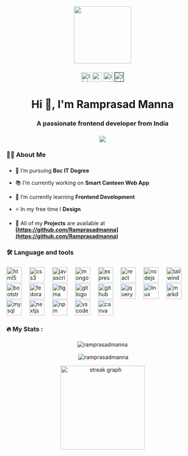   
  <div align="center">
    <img height="150"
      src="https://camo.githubusercontent.com/62da68eb62b1e5f175f7d1f0191dd89a653d7908feb22d37d4a0ab07365d6791/68747470733a2f2f6d656469612e67697068792e636f6d2f6d656469612f4d3967624264396e6244724f5475314d71782f67697068792e676966" />
  </div>

  ###

  <div align="center">
    <a href="https://www.linkedin.com/in/ramprasadmanna/">
    <img
      src="https://img.shields.io/static/v1?message=LinkedIn&logo=linkedin&label=&color=0077B5&logoColor=white&labelColor=&style=for-the-badge"
      height="25" alt="linkedin logo" /></a>
    <a href="https://www.youtube.com/@creativemindashish3251">
    <img
      src="https://img.shields.io/static/v1?message=Youtube&logo=youtube&label=&color=FF0000&logoColor=white&labelColor=&style=for-the-badge"
      height="25" alt="youtube logo" /></a>
    <a href="https://www.instagram.com/ramprasad.manna_/">
    <img
      src="https://img.shields.io/static/v1?message=Instagram&logo=instagram&label=&color=E4405F&logoColor=white&labelColor=&style=for-the-badge"
      height="25" alt="instagram logo" /></a>
    <a href="">
    <img
      src="https://img.shields.io/static/v1?message=Linktree&logo=linktree&label=&color=1de9b6&logoColor=white&labelColor=&style=for-the-badge"
      height="25" alt="linktree logo" /></a>
  </div>

  ###
  
<div>
  <h1 align="center">Hi 👋, I'm Ramprasad Manna</h1>
  <h3 align="center">A passionate frontend developer from India</h3>
</div>

  ###

  <div align="center">
    <img src="https://visitor-badge.laobi.icu/badge?page_id=Ramprasadmanna.Ramprasadmanna&" />
  </div>

  ###

  <h3 align="left">👩‍💻 About Me</h3>

  ###

  - 🔭 I’m pursuing **Bsc IT Degree**
  - 📚 I’m currently working on **Smart Canteen Web App**

  - 🌱 I’m currently learning **Frontend Development**

  - ⚡ In my free time I **Design**

  - 💽 All of my **Projects** are available at **[https://github.com/Ramprasadmanna](https://github.com/Ramprasadmanna)**

  ###

  <h3 align="left">🛠 Language and tools</h3>

  ###

  <div align="left">
    <img src="https://cdn.jsdelivr.net/gh/devicons/devicon/icons/html5/html5-original.svg" height="40"
      alt="html5 logo" />
    <img width="12" />
    <img src="https://cdn.jsdelivr.net/gh/devicons/devicon/icons/css3/css3-original.svg" height="40" alt="css3 logo" />
    <img width="12" />
    <img src="https://cdn.jsdelivr.net/gh/devicons/devicon/icons/javascript/javascript-original.svg" height="40"
      alt="javascript logo" />
    <img width="12" />
    <img src="https://cdn.jsdelivr.net/gh/devicons/devicon/icons/mongodb/mongodb-original.svg" height="40"
      alt="mongodb logo" />
    <img width="12" />
    <img src="https://cdn.jsdelivr.net/gh/devicons/devicon/icons/express/express-original.svg" height="40"
      alt="express logo" />
    <img width="12" />
    <img src="https://cdn.jsdelivr.net/gh/devicons/devicon/icons/react/react-original.svg" height="40"
      alt="react logo" />
    <img width="12" />
    <img src="https://cdn.jsdelivr.net/gh/devicons/devicon/icons/nodejs/nodejs-original.svg" height="40"
      alt="nodejs logo" />
    <img width="12" />
    <img src="https://cdn.jsdelivr.net/gh/devicons/devicon/icons/tailwindcss/tailwindcss-original-wordmark.svg"
      height="40" alt="tailwindcss logo" />
    <img width="12" />
    <img src="https://cdn.jsdelivr.net/gh/devicons/devicon/icons/bootstrap/bootstrap-original.svg" height="40"
      alt="bootstrap logo" />
    <img width="12" />
    <img src="https://cdn.jsdelivr.net/gh/devicons/devicon/icons/fedora/fedora-original.svg" height="40"
      alt="fedora logo" />
    <img width="12" />
    <img src="https://cdn.jsdelivr.net/gh/devicons/devicon/icons/figma/figma-original.svg" height="40"
      alt="figma logo" />
    <img width="12" />
    <img src="https://cdn.jsdelivr.net/gh/devicons/devicon/icons/git/git-original.svg" height="40" alt="git logo" />
    <img width="12" />
    <img src="https://cdn.jsdelivr.net/gh/devicons/devicon/icons/github/github-original.svg" height="40"
      alt="github logo" />
    <img width="12" />
    <img src="https://cdn.jsdelivr.net/gh/devicons/devicon/icons/jquery/jquery-original.svg" height="40"
      alt="jquery logo" />
    <img width="12" />
    <img src="https://cdn.jsdelivr.net/gh/devicons/devicon/icons/linux/linux-original.svg" height="40"
      alt="linux logo" />
    <img width="12" />
    <img src="https://cdn.jsdelivr.net/gh/devicons/devicon/icons/markdown/markdown-original.svg" height="40"
      alt="markdown logo" />
    <img width="12" />
    <img src="https://cdn.jsdelivr.net/gh/devicons/devicon/icons/mysql/mysql-original.svg" height="40"
      alt="mysql logo" />
    <img width="12" />
    <img src="https://cdn.jsdelivr.net/gh/devicons/devicon/icons/nextjs/nextjs-original.svg" height="40"
      alt="nextjs logo" />
    <img width="12" />
    <img src="https://cdn.jsdelivr.net/gh/devicons/devicon/icons/npm/npm-original-wordmark.svg" height="40"
      alt="npm logo" />
    <img width="12" />
    <img src="https://cdn.jsdelivr.net/gh/devicons/devicon/icons/vscode/vscode-original.svg" height="40"
      alt="vscode logo" />
    <img width="12" />
    <img src="https://cdn.jsdelivr.net/gh/devicons/devicon/icons/canva/canva-original.svg" height="40"
      alt="canva logo" />
  </div>

  ###

  <h3 align="left">🔥 My Stats :</h3>

  ###

  <div align="center">
    <p><img align="center"
      src="https://github-readme-stats.vercel.app/api/top-langs?username=ramprasadmanna&show_icons=true&theme=dark&locale=en&layout=compact"
      alt="ramprasadmanna" /></p>

  <p>&nbsp;<img align="center"
      src="https://github-readme-stats.vercel.app/api?username=ramprasadmanna&show_icons=true&theme=dark&locale=en"
      alt="ramprasadmanna" /></p>
    <img
      src="https://streak-stats.demolab.com?user=Ramprasadmanna&locale=en&mode=daily&theme=dark&hide_border=false&border_radius=5&order=3"
      height="220" alt="streak graph" />
  </div>

  ###

  
